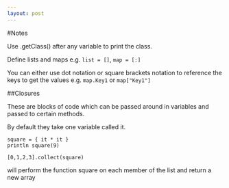 ```yaml
---
layout: post
---
```

#Notes

Use .getClass() after any variable to print the class.

Define lists and maps e.g. `list = []`, `map = [:]`

You can either use dot notation or square brackets notation to reference the keys to get the values e.g. `map.Key1` or `map["Key1"]`

##Closures

These are blocks of code which can be passed around in variables and passed to certain methods.

By default they take one variable called it.

    square = { it * it }
    println square(9)

    [0,1,2,3].collect(square)
	
will perform the function square on each member of the list and return a new array



